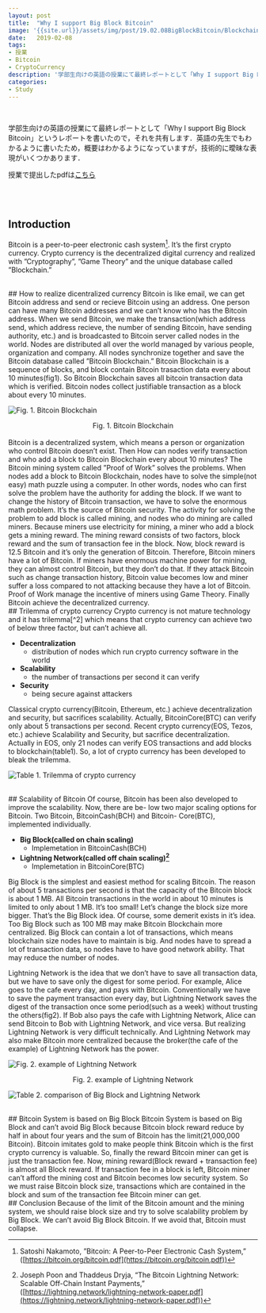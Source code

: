 ```yaml
---
layout: post
title:  "Why I support Big Block Bitcoin"
image: '{{site.url}}/assets/img/post/19.02.08BigBlockBitcoin/Blockchain.png'
date:   2019-02-08
tags:
- 授業
- Bitcoin
- CryptoCurrency
description: '学部生向けの英語の授業にて最終レポートとして「Why I support Big Block Bitcoin」というレポートを書いたので，それを共有します．'
categories:
- Study
---
```

[^1]: Satoshi Nakamoto, ”Bitcoin: A Peer-to-Peer Electronic Cash System,” ([https://bitcoin.org/bitcoin.pdf](https://bitcoin.org/bitcoin.pdf))
[^2]: Vitalik Buterin, Sharding FAQs ([https://github.com/ethereum/wiki/wiki/Sharding-FAQsthis-sounds-like-theres-some-kind-of-scalability-trilemma-at-play-what-is-this-trilemma-and-can-we-break-through-it](https://github.com/ethereum/wiki/wiki/Sharding-FAQsthis-sounds-like-theres-some-kind-of-scalability-trilemma-at-play-what-is-this-trilemma-and-can-we-break-through-it))
[^3]: Joseph Poon and Thaddeus Dryja, “The Bitcoin Lightning Network: Scalable Off-Chain Instant Payments,” ([https://lightning.network/lightning-network-paper.pdf](https://lightning.network/lightning-network-paper.pdf))
<br />

学部生向けの英語の授業にて最終レポートとして「Why I support Big Block Bitcoin」というレポートを書いたので，それを共有します．英語の先生でもわかるように書いたため，概要はわかるようになっていますが，技術的に曖昧な表現がいくつかあります．

授業で提出したpdfは[こちら]({{site.url}}/assets/img/post/19.02.08BigBlockBitcoin/FinalReport.pdf)

<br /><br />
## Introduction
Bitcoin is a peer-to-peer electronic cash system[^1]. It’s the first crypto currency. Crypto currency is the decentralized digital currency and realized with ”Cryptography”, ”Game Theory” and the unique database called ”Blockchain.”

<br />
## How to realize dicentralized currency
Bitcoin is like email, we can get Bitcoin address and send or recieve Bitcoin using an address. One person can have many Bitcoin addresses and we can’t know who has the Bitcoin address. When we send Bitcoin, we make the transaction(which address send, which address recieve, the number of sending Bitcoin, have sending authority, etc.) and is broadcasted to Bitcoin server called nodes in the world. Nodes are distributed all over the world managed by various people, organization and company. All nodes synchronize together and save the Bitcoin database called ”Bitcoin Blockchain.” Bitcoin Blockchain is a sequence of blocks, and block contain Bitcoin trasaction data every about 10 minutes(fig1). So Bitcoin Blockchain saves all bitcoin transaction data which is verified. Bitcoin nodes collect justifiable transaction as a block about every 10 minutes.

![Fig. 1. Bitcoin Blockchain]({{site.url}}/assets/img/post/19.02.08BigBlockBitcoin/Blockchain.png)
<div style="text-align: center;">
  Fig. 1. Bitcoin Blockchain
</div>

<br />
Bitcoin is a decentralized system, which means a person or organization who control Bitcoin doesn’t exist. Then How can nodes verify transaction and who add a block to Bitcoin Blockchain every about 10 minutes? The Bitcoin mining system called ”Proof of Work” solves the problems. When nodes add a block to Bitcoin Blockchain, nodes have to solve the simple(not easy) math puzzle using a computer. In other words, nodes who can first solve the problem have the authority for adding the block. If we want to change the history of Bitcoin transaction, we have to solve the enormous math problem. It’s the source of Bitcoin security. The activity for solving the problem to add block is called mining, and nodes who do mining are called miners. Because miners use electricity for mining, a miner who add a block gets a mining reward. The mining reward consists of two factors, block reward and the sum of transaction fee in the block. Now, block reward is 12.5 Bitcoin and it’s only the generation of Bitcoin. Therefore, Bitcoin miners have a lot of Bitcoin. If miners have enormous machine power for mining, they can almost control Bitcoin, but they don’t do that. If they attack Bitcoin such as change transaction history, Bitcoin value becomes low and miner suffer a loss compared to not attacking because they have a lot of Bitcoin. Proof of Work manage the incentive of miners using Game Theory. Finally Bitcoin achieve the decentralized currency.

<br />
## Trilemma of crypto currency
Crypto currency is not mature technology and it has trilemma[^2] which means that crypto currency can achieve two of below three factor, but can’t achieve all.

- **Decentralization**
  - distribution of nodes which run crypto currency software in the world
- **Scalability**
  - the number of transactions per second it can verify
- **Security**
  - being secure against attackers

Classical crypto currency(Bitcoin, Ethereum, etc.) achieve decentralization and security, but sacrifices scalability. Actually, BitcoinCore(BTC) can verify only about 5 transactions per second. Recent crypto currency(EOS, Tezos, etc.) achieve Scalability and Security, but sacrifice decentralization. Actually in EOS, only 21 nodes can verify EOS transactions and add blocks to blockchain(table1). So, a lot of crypto currency has been developed to bleak the trilemma.

![Table 1. Trilemma of crypto currency]({{site.url}}/assets/img/post/19.02.08BigBlockBitcoin/trilemmaTable.png)

<br />
## Scalability of Bitcoin
Of course, Bitcoin has been also developed to improve the scalability. Now, there are be- low two major scaling options for Bitcoin. Two Bitcoin, BitcoinCash(BCH) and Bitcoin- Core(BTC), implemented individually.

- **Big Block(called on chain scaling)**
  - Implemetation in BitcoinCash(BCH)
- **Lightning Network(called off chain scaling)[^3]**
  - Implemetation in BitcoinCore(BTC)

Big Block is the simplest and easiest method for scaling Bitcoin. The reason of about 5 transactions per second is that the capacity of the Bitcoin block is about 1 MB. All Bitcoin transactions in the world in about 10 minutes is limited to only about 1 MB. It’s too small! Let’s change the block size more bigger. That’s the Big Block idea. Of course, some demerit exists in it’s idea. Too Big Block such as 100 MB may make Bitcoin Blockchain more centralized. Big Block can contain a lot of transactions, which means blockchain size nodes have to maintain is big. And nodes have to spread a lot of transaction data, so nodes have to have good network ability. That may reduce the number of nodes.


Lightning Network is the idea that we don’t have to save all transaction data, but we have to save only the digest for some period. For example, Alice goes to the cafe every day, and pays with Bitcoin. Conventionally we have to save the payment transaction every day, but Lightning Network saves the digest of the transaction once some period(such as a week) without trusting the others(fig2). If Bob also pays the cafe with Lightning Network, Alice can send Bitcoin to Bob with Lightning Network, and vice versa. But realizing Lightning Network is very difficult technically. And Lightning Network may also make Bitcoin more centralized because the broker(the cafe of the example) of Lightning Network has the power.

![Fig. 2. example of Lightning Network]({{site.url}}/assets/img/post/19.02.08BigBlockBitcoin/Lightning.png)
<div style="text-align: center;">
  Fig. 2. example of Lightning Network
</div>


![Table 2. comparison of Big Block and Lightning Network]({{site.url}}/assets/img/post/19.02.08BigBlockBitcoin/comparison.png)

<br />
## Bitcoin System is based on Big Block
Bitcoin System is based on Big Block and can’t avoid Big Block because Bitcoin block reward reduce by half in about four years and the sum of Bitcoin has the limit(21,000,000 Bitcoin). Bitcoin imitates gold to make people think Bitcoin which is the first crypto currency is valuable. So, finally the reward Bitcoin miner can get is just the transaction fee. Now, mining reward(Block reward + transaction fee) is almost all Block reward. If transaction fee in a block is left, Bitcoin miner can’t afford the mining cost and Bitcoin becomes low security system. So we must raise Bitcoin block size, transactions which are contained in the block and sum of the transaction fee Bitcoin miner can get.


<br />
## Conclusion
Because of the limit of the Bitcoin amount and the mining system, we should raise block size and try to solve scalability problem by Big Block. We can’t avoid Big Block Bitcoin. If we avoid that, Bitcoin must collapse.

<br />
